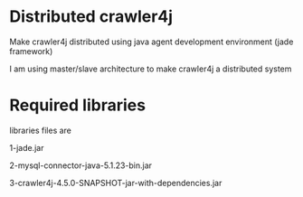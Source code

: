 # Distributed crawler4j
Make crawler4j distributed using java agent development environment (jade framework)

I am using master/slave architecture to make crawler4j a distributed system

# Required libraries
libraries files are

1-jade.jar

2-mysql-connector-java-5.1.23-bin.jar

3-crawler4j-4.5.0-SNAPSHOT-jar-with-dependencies.jar



